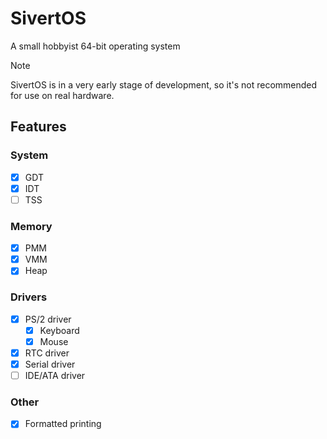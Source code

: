 # SivertOS
A small hobbyist 64-bit operating system

> [!NOTE]
> SivertOS is in a very early stage of development, so it's not recommended for use on real hardware.

## Features

### System
- [X] GDT
- [X] IDT
- [ ] TSS

### Memory
- [X] PMM
- [X] VMM
- [X] Heap

### Drivers
- [X] PS/2 driver
    - [X] Keyboard
    - [X] Mouse
- [X] RTC driver
- [X] Serial driver
- [ ] IDE/ATA driver

### Other
- [X] Formatted printing